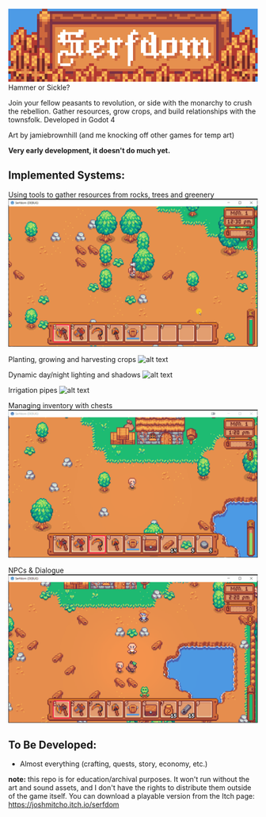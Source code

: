 ![alt text](./Images/banner.png "Serfdom")
Hammer or Sickle?

Join your fellow peasants to revolution, or side with the monarchy to crush the rebellion. Gather resources, grow crops, and build relationships with the townsfolk. Developed in Godot 4

Art by jamiebrownhill (and me knocking off other games for temp art)

**Very early development, it doesn't do much yet.**

## Implemented Systems:
Using tools to gather resources from rocks, trees and greenery
![alt text](./Images/resources.gif "Collecting Resources")

Planting, growing and harvesting crops
![alt text](./Images/farming.gif "Planting and Harvesting Crops")

Dynamic day/night lighting and shadows
![alt text](./Images/day_night_cycle.gif "Day and Night Cycle")

Irrigation pipes
![alt text](./Images/irrigation.gif "Irrigation Pipes")

Managing inventory with chests
![alt text](./Images/inventory.gif "Managing Inventory")

NPCs & Dialogue
![alt text](./Images/dialogue.gif "NPCs & Dialogue")

## To Be Developed:
- Almost everything (crafting, quests, story, economy, etc.)

**note:** this repo is for education/archival purposes. It won't run without the art and sound assets, and I don't have the rights to distribute them outside of the game itself. You can download a playable version from the Itch page: https://joshmitcho.itch.io/serfdom
